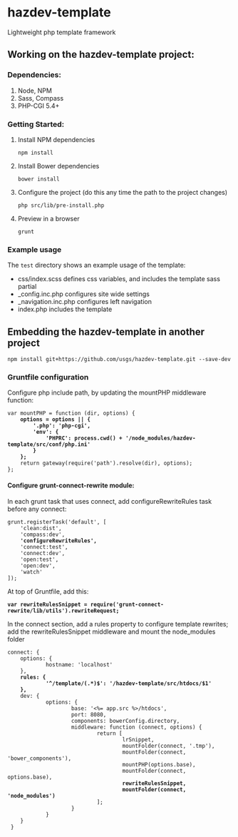 hazdev-template
===============

Lightweight php template framework



## Working on the hazdev-template project:

### Dependencies:

1. Node, NPM
2. Sass, Compass
3. PHP-CGI 5.4+

### Getting Started:

1. Install NPM dependencies

    `npm install`

2. Install Bower dependencies

    `bower install`

3. Configure the project (do this any time the path to the project changes)

    `php src/lib/pre-install.php`

4. Preview in a browser

    `grunt`


### Example usage

The `test` directory shows an example usage of the template:

* css/index.scss defines css variables, and includes the template sass partial
* _config.inc.php configures site wide settings
* _navigation.inc.php configures left navigation
* index.php includes the template



## Embedding the hazdev-template in another project

<pre><code>npm install git+https://github.com/usgs/hazdev-template.git --save-dev</code></pre>


### Gruntfile configuration


Configure php include path, by updating the mountPHP middleware function:

<pre><code>var mountPHP = function (dir, options) {
	<strong>options = options || {
		'.php': 'php-cgi',
		'env': {
			'PHPRC': process.cwd() + '/node_modules/hazdev-template/src/conf/php.ini'
		}
	};</strong>
	return gateway(require('path').resolve(dir), options);
};
</code></pre>

#### Configure grunt-connect-rewrite module:

In each grunt task that uses connect, add configureRewriteRules task before any connect:

<pre><code>grunt.registerTask('default', [
    'clean:dist',
    'compass:dev',
    <strong>'configureRewriteRules',</strong>
    'connect:test',
    'connect:dev',
    'open:test',
    'open:dev',
    'watch'
]);
</code></pre>

At top of Gruntfile, add this:

<pre><code><strong>var rewriteRulesSnippet = require('grunt-connect-rewrite/lib/utils').rewriteRequest;</strong>
</code></pre>


In the connect section, add a rules property to configure template rewrites; add the rewriteRulesSnippet middleware and mount the node_modules folder

<pre><code>connect: {
    options: {
            hostname: 'localhost'
    },
    <strong>rules: {
            '^/template/(.*)$': '/hazdev-template/src/htdocs/$1'
    },</strong>
    dev: {
            options: {
                    base: '<%= app.src %>/htdocs',
                    port: 8080,
                    components: bowerConfig.directory,
                    middleware: function (connect, options) {
                            return [
                                    lrSnippet,
                                    mountFolder(connect, '.tmp'),
                                    mountFolder(connect, 'bower_components'),
                                    mountPHP(options.base),
                                    mountFolder(connect, options.base),
                                    <strong>rewriteRulesSnippet,
                                    mountFolder(connect, 'node_modules')</strong>
                            ];
                    }
            }
    }
 }
</code></pre>


